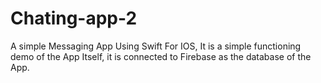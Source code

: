 # Chating-app-2
A simple Messaging App Using Swift For IOS, It is a simple functioning demo of the App Itself, it is connected to Firebase as the database of the App.
